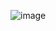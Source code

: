 ![image](https://github.com/abhishekpandaOfficial/eAppleSpringBoot/assets/64636317/93953df7-a621-4625-b681-3a05e1fd44dd)
